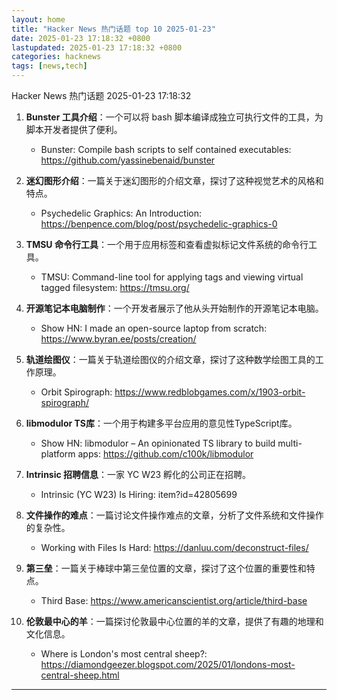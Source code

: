 ```yaml
---
layout: home
title: "Hacker News 热门话题 top 10 2025-01-23"
date: 2025-01-23 17:18:32 +0800
lastupdated: 2025-01-23 17:18:32 +0800
categories: hacknews
tags: [news,tech]
---
```

Hacker News 热门话题 2025-01-23 17:18:32

1. **Bunster 工具介绍**：一个可以将 bash 脚本编译成独立可执行文件的工具，为脚本开发者提供了便利。
    - Bunster: Compile bash scripts to self contained executables: https://github.com/yassinebenaid/bunster

2. **迷幻图形介绍**：一篇关于迷幻图形的介绍文章，探讨了这种视觉艺术的风格和特点。
    - Psychedelic Graphics: An Introduction: https://benpence.com/blog/post/psychedelic-graphics-0

3. **TMSU 命令行工具**：一个用于应用标签和查看虚拟标记文件系统的命令行工具。
    - TMSU: Command-line tool for applying tags and viewing virtual tagged filesystem: https://tmsu.org/

4. **开源笔记本电脑制作**：一个开发者展示了他从头开始制作的开源笔记本电脑。
    - Show HN: I made an open-source laptop from scratch: https://www.byran.ee/posts/creation/

5. **轨道绘图仪**：一篇关于轨道绘图仪的介绍文章，探讨了这种数学绘图工具的工作原理。
    - Orbit Spirograph: https://www.redblobgames.com/x/1903-orbit-spirograph/

6. **libmodulor TS库**：一个用于构建多平台应用的意见性TypeScript库。
    - Show HN: libmodulor – An opinionated TS library to build multi-platform apps: https://github.com/c100k/libmodulor

7. **Intrinsic 招聘信息**：一家 YC W23 孵化的公司正在招聘。
    - Intrinsic (YC W23) Is Hiring: item?id=42805699

8. **文件操作的难点**：一篇讨论文件操作难点的文章，分析了文件系统和文件操作的复杂性。
    - Working with Files Is Hard: https://danluu.com/deconstruct-files/

9. **第三垒**：一篇关于棒球中第三垒位置的文章，探讨了这个位置的重要性和特点。
    - Third Base: https://www.americanscientist.org/article/third-base

10. **伦敦最中心的羊**：一篇探讨伦敦最中心位置的羊的文章，提供了有趣的地理和文化信息。
    - Where is London's most central sheep?: https://diamondgeezer.blogspot.com/2025/01/londons-most-central-sheep.html
---
